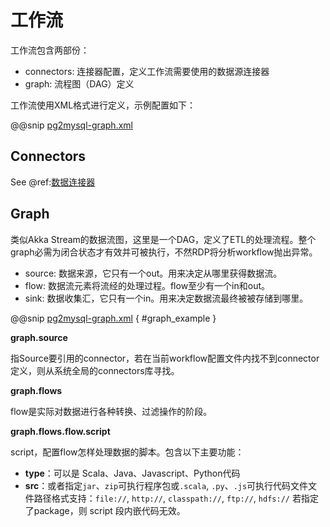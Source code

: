 # 工作流

工作流包含两部份：

- connectors: 连接器配置，定义工作流需要使用的数据源连接器
- graph: 流程图（DAG）定义

工作流使用XML格式进行定义，示例配置如下：

@@snip [pg2mysql-graph.xml](code/workflow/pg2mysql-graph.xml)

## Connectors

See @ref:[数据连接器](../connector/index.md)

## Graph

类似Akka Stream的数据流图，这里是一个DAG，定义了ETL的处理流程。整个graph必需为闭合状态才有效并可被执行，不然RDP将分析workflow抛出异常。

- source: 数据来源，它只有一个out。用来决定从哪里获得数据流。
- flow: 数据流元素将流经的处理过程。flow至少有一个in和out。
- sink: 数据收集汇，它只有一个in。用来决定数据流最终被被存储到哪里。

@@snip [pg2mysql-graph.xml](code/workflow/pg2mysql-graph.xml) { #graph_example }

**graph.source**

指Source要引用的connector，若在当前workflow配置文件内找不到connector定义，则从系统全局的connectors库寻找。

**graph.flows**

flow是实际对数据进行各种转换、过滤操作的阶段。

**graph.flows.flow.script**

script，配置flow怎样处理数据的脚本。包含以下主要功能：

- **type**：可以是 Scala、Java、Javascript、Python代码
- **src**：或者指定`jar`、`zip`可执行程序包或`.scala`, `.py`、`.js`可执行代码文件文件路径格式支持：`file://`, `http://`,
  `classpath://`, `ftp://`, `hdfs://` 若指定了package，则 script 段内嵌代码无效。

